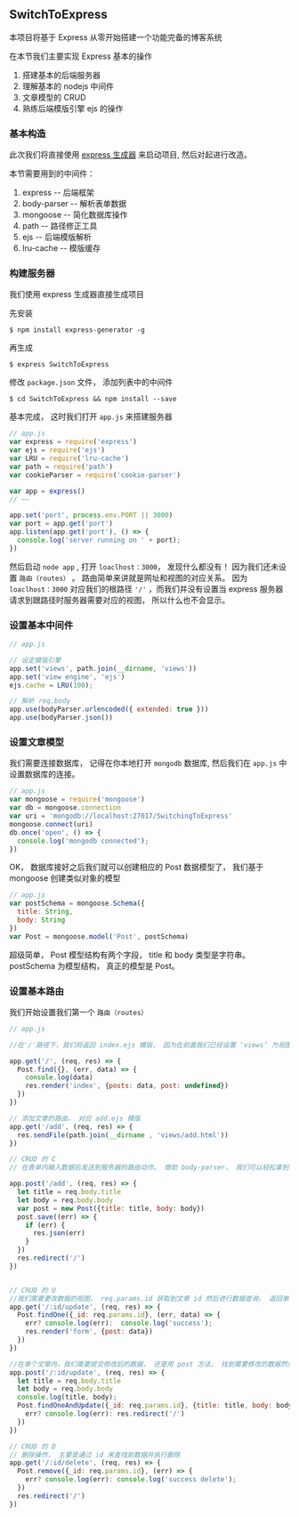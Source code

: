 ## SwitchToExpress

本项目将基于 Express 从零开始搭建一个功能完备的博客系统

在本节我们主要实现 Express 基本的操作

1. 搭建基本的后端服务器  
1. 理解基本的 nodejs 中间件
1. 文章模型的 CRUD
1. 熟练后端模版引擎 ejs 的操作

### 基本构造

此次我们将直接使用 [express 生成器](http://www.expressjs.com.cn/starter/generator.html) 来启动项目, 然后对起进行改造。

本节需要用到的中间件：

1. express  -- 后端框架
1. body-parser  -- 解析表单数据
1. mongoose  -- 简化数据库操作
1. path  -- 路径修正工具
1. ejs  -- 后端模版解析
1. lru-cache  -- 模版缓存

### 构建服务器

我们使用 express 生成器直接生成项目

先安装

``$ npm install express-generator -g``

再生成

``$ express SwitchToExpress``

修改 ``package.json`` 文件， 添加列表中的中间件

``$ cd SwitchToExpress && npm install --save``

基本完成， 这时我们打开 ``app.js`` 来搭建服务器

```` js
// app.js
var express = require('express')
var ejs = require('ejs')
var LRU = require('lru-cache')
var path = require('path')
var cookieParser = require('cookie-parser')

var app = express()
// ~~

app.set('port', process.env.PORT || 3000)
var port = app.get('port')
app.listen(app.get('port'), () => {
  console.log('server running on ' + port);
})
````

然后启动 ``node app`` , 打开 ``loaclhost：3000``， 发现什么都没有！ 因为我们还未设置 ``路由（routes）`` 。 路由简单来讲就是网址和视图的对应关系。 因为 ``loaclhost：3000`` 对应我们的根路径 ``'/'`` ，而我们并没有设置当 express 服务器请求到跟路径时服务器需要对应的视图， 所以什么也不会显示。

### 设置基本中间件

````js
// app.js

// 设定模版引擎
app.set('views', path.join(__dirname, 'views'))
app.set('view engine', 'ejs')
ejs.cache = LRU(100);

// 解析 req.body
app.use(bodyParser.urlencoded({ extended: true }))
app.use(bodyParser.json())
````

### 设置文章模型

我们需要连接数据库， 记得在你本地打开 ``mongodb`` 数据库, 然后我们在 ``app.js`` 中设置数据库的连接。

````js
// app.js
var mongoose = require('mongoose')
var db = mongoose.connection
var uri = 'mongodb://localhost:27017/SwitchingToExpress'
mongoose.connect(uri)
db.once('open', () => {
  console.log('mongodb connected');
})

````

OK， 数据库接好之后我们就可以创建相应的 Post 数据模型了， 我们基于 mongoose 创建类似对象的模型

````js
// app.js
var postSchema = mongoose.Schema({
  title: String,
  body: String
})
var Post = mongoose.model('Post', postSchema)
````

超级简单， Post 模型结构有两个字段， title 和 body 类型是字符串。 postSchema 为模型结构， 真正的模型是 Post。

### 设置基本路由

我们开始设置我们第一个 ``路由（routes）``

````js
// app.js

//在'/'路径下，我们将返回 index.ejs 模版， 因为在前面我们已经设置 ‘views’ 为视图路径所以这里不需要写成 render('views/index') 了， 后面的 posts 就是模版需要解析的数据， 具体内容可以查看 index.ejs

app.get('/', (req, res) => {
  Post.find({}, (err, data) => {
    console.log(data)
    res.render('index', {posts: data, post: undefined})
  })
})

// 添加文章的路由， 对应 add.ejs 模版
app.get('/add', (req, res) => {
  res.sendFile(path.join(__dirname , 'views/add.html'))
})

// CRUD 的 C
// 在表单内输入数据后发送到服务器的路由动作。 借助 body-parser， 我们可以轻松拿到表单里的数据 ，通过 req.body 便能取得提交的数据， 然后我们创建一个新的对象实例写入到数据库内

app.post('/add', (req, res) => {
  let title = req.body.title
  let body = req.body.body
  var post = new Post({title: title, body: body})
  post.save((err) => {
    if (err) {
      res.json(err)
    }
  })
  res.redirect('/')
})


// CRUD 的 U
//我们需要更改数据的视图， req.params.id 获取到文章 id 然后进行数据查询， 返回单个文章数据
app.get('/:id/update', (req, res) => {
  Post.findOne({_id: req.params.id}, (err, data) => {
    err? console.log(err):  console.log('success');
    res.render('form', {post: data})
  })
})

//在单个文章内，我们需要提交修改后的数据， 还是用 post 方法， 找到需要修改的数据然后传入新数据
app.post('/:id/update', (req, res) => {
  let title = req.body.title
  let body = req.body.body
  console.log(title, body);
  Post.findOneAndUpdate({_id: req.params.id}, {title: title, body: body}, (err, data) => {
    err? console.log(err): res.redirect('/')
  })
})

// CRUD 的 D
// 删除操作， 主要是通过 id 来查找到数据并执行删除
app.get('/:id/delete', (req, res) => {
  Post.remove({_id: req.params.id}, (err) => {
    err? console.log(err): console.log('success delete');
  })
  res.redirect('/')
})
````
